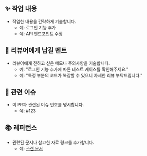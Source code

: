 ## ✨ 작업 내용
- 작업한 내용을 간략하게 기술합니다.
    - 예: 로그인 기능 추가
    - 예: API 엔드포인트 수정

## 💬 리뷰어에게 남길 멘트
- 리뷰어에게 전하고 싶은 메모나 주의사항을 기술합니다.
    - 예: "로그인 기능 추가에 따른 테스트 케이스를 확인해주세요."
    - 예: "특정 부분의 코드가 복잡할 수 있으니 자세한 리뷰 부탁드립니다."

## 🔗 관련 이슈
- 이 PR과 관련된 이슈 번호를 명시합니다.
    - 예: #123

## 📚 레퍼런스
- 관련된 문서나 참고한 자료 링크를 추가합니다.
    - 예: [관련 문서](https://example.com/document)